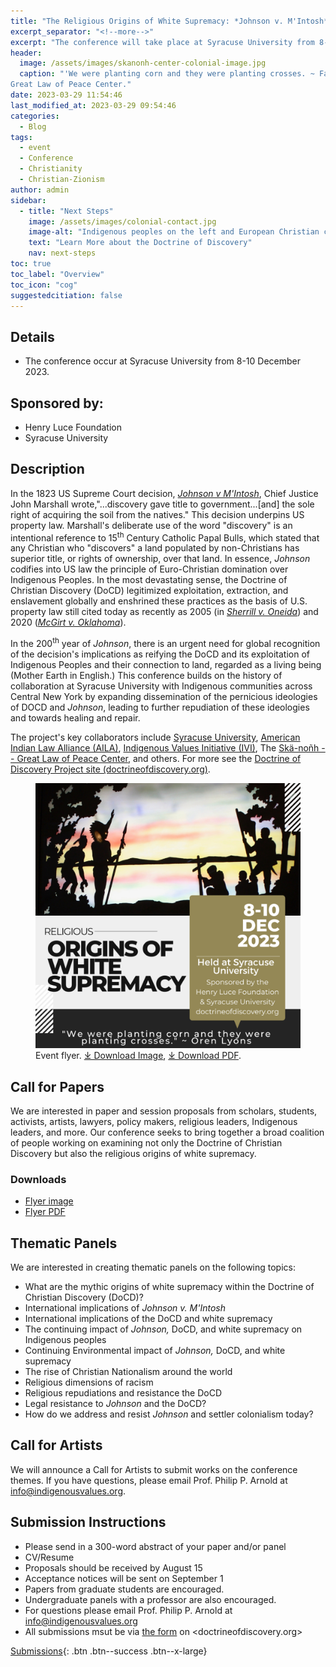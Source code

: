 ```yaml
---
title: "The Religious Origins of White Supremacy: *Johnson v. M'Intosh* and the Doctrine of Christian Discovery."
excerpt_separator: "<!--more-->"
excerpt: "The conference will take place at Syracuse University from 8-10 December 2023."
header:
  image: /assets/images/skanonh-center-colonial-image.jpg
  caption: "'We were planting corn and they were planting crosses. ~ Faithkeeper Oren Lyons.' Image from the Skä•noñh
Great Law of Peace Center."
date: 2023-03-29 11:54:46
last_modified_at: 2023-03-29 09:54:46
categories:
  - Blog
tags:
  - event
  - Conference
  - Christianity
  - Christian-Zionism
author: admin
sidebar:
  - title: "Next Steps"
    image: /assets/images/colonial-contact.jpg
    image-alt: "Indigenous peoples on the left and European Christian colonizers on the right planting a cross. In the middle is Mother Earth."
    text: "Learn More about the Doctrine of Discovery"
    nav: next-steps 
toc: true
toc_label: "Overview"
toc_icon: "cog" 
suggestedcitiation: false
---
```

## Details
  - The conference occur at Syracuse University from 8-10 December 2023.

## Sponsored by:

  -   Henry Luce Foundation
  -   Syracuse University

## Description

In the 1823 US Supreme Court decision, [*Johnson v M'Intosh*](https://www.oyez.org/cases/1789-1850/21us543), Chief Justice John Marshall wrote,"...discovery gave title to government...[and] the sole right of acquiring the soil from the natives." This decision underpins US property law. Marshall's deliberate use of the word "discovery" is an intentional reference to 15<sup>th</sup> Century Catholic Papal Bulls, which stated that any Christian who "discovers" a land populated by non-Christians has superior title, or rights of ownership, over that land. In essence, *Johnson* codifies into US law the principle of Euro-Christian domination over Indigenous Peoples. In the most devastating sense, the Doctrine of Christian Discovery (DoCD) legitimized exploitation, extraction, and enslavement globally and enshrined these practices as the basis of U.S. property law still cited today as recently as 2005 (in [*Sherrill v. Oneida*](https://www.oyez.org/cases/2004/03-855)) and 2020 ([*McGirt v. Oklahoma*](https://www.oyez.org/cases/2019/18-9526)).

In the 200<sup>th</sup> year of *Johnson*, there is an urgent need for global recognition of the decision's implications as reifying the DoCD and its exploitation of Indigenous Peoples and their connection to land, regarded as a living being (Mother Earth in English.) This conference builds on the history of collaboration at Syracuse University with Indigenous communities across Central New York by expanding dissemination of the pernicious ideologies of DOCD and *Johnson*, leading to further repudiation of these ideologies and towards healing and repair.

The project's key collaborators include [Syracuse University](https://syracuse.edu), [American Indian Law Alliance (AILA)](https://aila.ngo), [Indigenous Values Initiative (IVI)](https://indigenousvalues.org/), The [Skä-noñh -- Great Law of Peace Center](https://www.skanonhcenter.org/), and others. For more see the [Doctrine of Discovery Project site (doctrineofdiscovery.org)](https://doctrineofdiscovery.org/).

<figure>
    <a href="/assets/images/Religious-Origins-of-White-Supremacy-Flyer.png">
        <img src="/assets/images/Religious-Origins-of-White-Supremacy-Flyer.png"></a>
    <figcaption>Event flyer. <a href="/assets/images/Religious-Origins-of-White-Supremacy-Flyer.png" target="_blank" rel="noopener">⤓ Download Image</a>, <a href="/assets/pdfs/CFP-Religious-Origins-Conference-Flyer-8.5x11-rev2.pdf" target="_blank" rel="noopener">⤓ Download PDF</a>.
</figcaption>
</figure>
  
## Call for Papers

We are interested in paper and session proposals from scholars, students, activists, artists, lawyers, policy makers, religious leaders, Indigenous leaders, and more. Our conference seeks to bring together a broad coalition of people working on examining not only the Doctrine of Christian Discovery but also the religious origins of white supremacy.

### Downloads
  - [Flyer image](/assets/images/Religious-Origins-of-White-Supremacy-Flyer.png)
  - [Flyer PDF](/assets/pdfs/CFP-Religious-Origins-Conference-Flyer-8.5x11-rev2.pdf)

## Thematic Panels

We are interested in creating thematic panels on the following topics:

  -   What are the mythic origins of white supremacy within the Doctrine of Christian Discovery (DoCD)?
  -   International implications of *Johnson v. M'Intosh*
  -   International implications of the DoCD and white supremacy
  -   The continuing impact of *Johnson,* DoCD, and white supremacy on Indigenous peoples
  -   Continuing Environmental impact of *Johnson,* DoCD, and white supremacy
  -   The rise of Christian Nationalism around the world
  -   Religious dimensions of racism
  -   Religious repudiations and resistance the DoCD
  -   Legal resistance to *Johnson* and the DoCD?
  -   How do we address and resist *Johnson* and settler colonialism today?

## Call for Artists

We will announce a Call for Artists to submit works on the conference themes. If you have questions, please email Prof. Philip P. Arnold at <info@indigenousvalues.org>.

## Submission Instructions

  -   Please send in a 300-word abstract of your paper and/or panel
  -   CV/Resume
  -   Proposals should be received by August 15
  -   Acceptance notices will be sent on September 1
  -   Papers from graduate students are encouraged.
  -   Undergraduate panels with a professor are also encouraged.
  -   For questions please email Prof. Philip P. Arnold at <info@indigenousvalues.org>
  -   All submissions msut be via [the form](https://forms.gle/cZ1ZiUUbQ4BDXykU8) on <doctrineofdiscovery.org>

[Submissions](https://forms.gle/cZ1ZiUUbQ4BDXykU8){: .btn .btn--success .btn--x-large}
